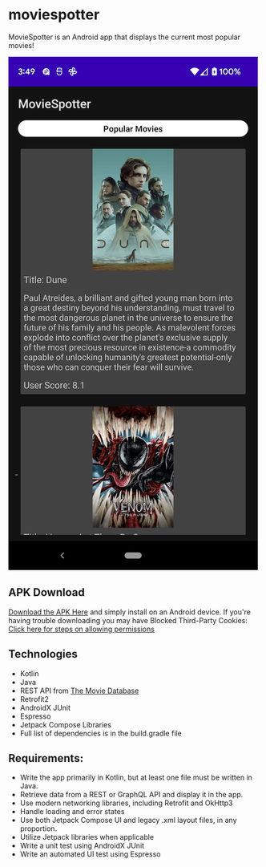 # moviespotter

MovieSpotter is an Android app that displays the current most popular movies!

![screenshot](public/images/moviespotter_screenshot-resize.png)

## APK Download
[Download the APK Here](https://drive.google.com/drive/folders/1IRCjpgzMtE7eoJJ8_1QTZMqDV7G8eqqm?usp=sharing) and simply install on an Android device.
If you're having trouble downloading you may have Blocked Third-Party Cookies: [Click here for steps on allowing permissions](https://support.google.com/drive/answer/2423534?hl=en&co=GENIE.Platform%3DDesktop#zippy=%2Cblocked-third-party-cookies-can-prevent-drive-web-downloads)

## Technologies
* Kotlin
* Java
* REST API from [The Movie Database](https://developers.themoviedb.org/3/)
* Retrofit2
* AndroidX JUnit
* Espresso
* Jetpack Compose Libraries
* Full list of dependencies is in the build.gradle file


## Requirements:
* Write the app primarily in Kotlin, but at least one file must be written in Java.
* Retrieve data from a REST or GraphQL API and display it in the app.
* Use modern networking libraries, including Retrofit and OkHttp3
* Handle loading and error states
* Use both Jetpack Compose UI and legacy .xml layout files, in any proportion.
* Utilize Jetpack libraries when applicable
* Write a unit test using AndroidX JUnit
* Write an automated UI test using Espresso
